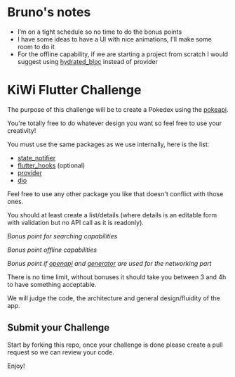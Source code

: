 
# Bruno's notes
- I’m on a tight schedule so no time to do the bonus points
- I have some ideas to have a UI with nice animations, I’ll make some room to do it
- For the offline capability, if we are starting a project from scratch I would suggest using [hydrated_bloc](https://pub.dev/packages/hydrated_bloc) instead of provider
# KiWi Flutter Challenge

The purpose of this challenge will be to create a Pokedex using the [pokeapi](https://pokeapi.co/).

You're totally free to do whatever design you want so feel free to use your creativity!

You must use the same packages as we use internally, here is the list:

- [state_notifier](https://pub.dev/packages/flutter_state_notifier)
- [flutter_hooks](https://pub.dev/packages/flutter_hooks) (optional)
- [provider](https://pub.dev/packages/provider)
- [dio](https://pub.dev/packages/dio)

Feel free to use any other package you like that doesn't conflict with those ones.

You should at least create a list/details (where details is an editable form with validation but no API call as it is readonly).

*Bonus point for searching capabilities*

*Bonus point offline capabilities*

*Bonus point if [openapi](https://www.openapis.org) and [generator](https://github.com/OpenAPITools/openapi-generator) are used for the networking part*

There is no time limit, without bonuses it should take you between 3 and 4h to have something acceptable.

We will judge the code, the architecture and general design/fluidity of the app.

## Submit your Challenge

Start by forking this repo, once your challenge is done please create a pull request so we can review your code.

Enjoy!
